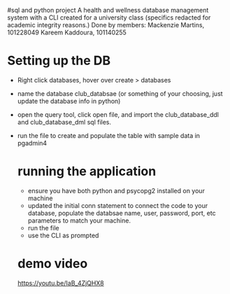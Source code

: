 #sql and python project
A health and wellness database management system with a CLI created for a university class (specifics redacted for academic integrity reasons.)
Done by members:
Mackenzie Martins, 101228049
Kareem Kaddoura, 101140255

# Setting up the DB
- Right click databases, hover over create > databases
- name the database club_databsae (or something of your choosing, just update the database info in python)
- open the query tool, click open file, and import the club_database_ddl and club_database_dml sql files.
- run the file to create and populate the table with sample data in pgadmin4

  # running the application
  - ensure you have both python and psycopg2 installed on your machine
  - updated the initial conn statement to connect the code to your database, populate the databsae name, user, password, port, etc parameters to match your machine.
  - run the file
  - use the CLI as prompted
 
  # demo video
  https://youtu.be/IaB_4ZjQHX8
